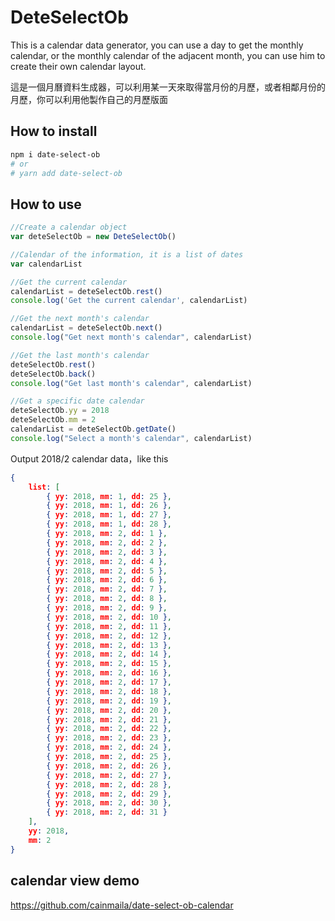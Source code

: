 # DeteSelectOb

This is a calendar data generator, you can use a day to get the monthly calendar, or the monthly calendar of the adjacent month, you can use him to create their own calendar layout.

這是一個月曆資料生成器，可以利用某一天來取得當月份的月歷，或者相鄰月份的月歷，你可以利用他製作自己的月歷版面

## How to install

```sh
npm i date-select-ob
# or
# yarn add date-select-ob
```

## How to use

```javascript
//Create a calendar object
var deteSelectOb = new DeteSelectOb()

//Calendar of the information, it is a list of dates
var calendarList

//Get the current calendar
calendarList = deteSelectOb.rest()
console.log('Get the current calendar', calendarList)

//Get the next month's calendar
calendarList = deteSelectOb.next()
console.log("Get next month's calendar", calendarList)

//Get the last month's calendar
deteSelectOb.rest()
deteSelectOb.back()
console.log("Get last month's calendar", calendarList)

//Get a specific date calendar
deteSelectOb.yy = 2018
deteSelectOb.mm = 2
calendarList = deteSelectOb.getDate()
console.log("Select a month's calendar", calendarList)
```

Output 2018/2 calendar data，like this

```json
{
    list: [
        { yy: 2018, mm: 1, dd: 25 },
        { yy: 2018, mm: 1, dd: 26 },
        { yy: 2018, mm: 1, dd: 27 },
        { yy: 2018, mm: 1, dd: 28 },
        { yy: 2018, mm: 2, dd: 1 },
        { yy: 2018, mm: 2, dd: 2 },
        { yy: 2018, mm: 2, dd: 3 },
        { yy: 2018, mm: 2, dd: 4 },
        { yy: 2018, mm: 2, dd: 5 },
        { yy: 2018, mm: 2, dd: 6 },
        { yy: 2018, mm: 2, dd: 7 },
        { yy: 2018, mm: 2, dd: 8 },
        { yy: 2018, mm: 2, dd: 9 },
        { yy: 2018, mm: 2, dd: 10 },
        { yy: 2018, mm: 2, dd: 11 },
        { yy: 2018, mm: 2, dd: 12 },
        { yy: 2018, mm: 2, dd: 13 },
        { yy: 2018, mm: 2, dd: 14 },
        { yy: 2018, mm: 2, dd: 15 },
        { yy: 2018, mm: 2, dd: 16 },
        { yy: 2018, mm: 2, dd: 17 },
        { yy: 2018, mm: 2, dd: 18 },
        { yy: 2018, mm: 2, dd: 19 },
        { yy: 2018, mm: 2, dd: 20 },
        { yy: 2018, mm: 2, dd: 21 },
        { yy: 2018, mm: 2, dd: 22 },
        { yy: 2018, mm: 2, dd: 23 },
        { yy: 2018, mm: 2, dd: 24 },
        { yy: 2018, mm: 2, dd: 25 },
        { yy: 2018, mm: 2, dd: 26 },
        { yy: 2018, mm: 2, dd: 27 },
        { yy: 2018, mm: 2, dd: 28 },
        { yy: 2018, mm: 2, dd: 29 },
        { yy: 2018, mm: 2, dd: 30 },
        { yy: 2018, mm: 2, dd: 31 }
    ],
    yy: 2018,
    mm: 2
}
```

## calendar view demo

https://github.com/cainmaila/date-select-ob-calendar
